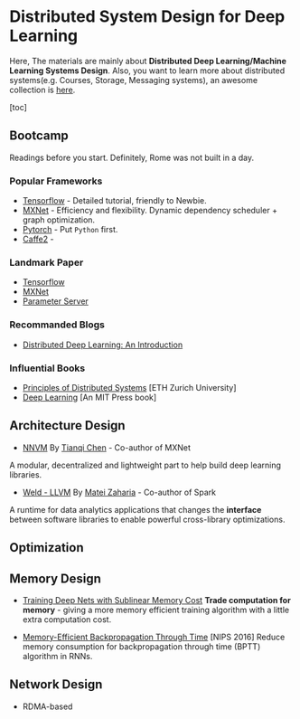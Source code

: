 # Distributed System Design for Deep Learning

Here, The materials are mainly about **Distributed Deep Learning/Machine Learning Systems Design**. Also, you want to learn more about distributed systems(e.g. Courses, Storage, Messaging systems), an awesome collection is [here](https://github.com/theanalyst/awesome-distributed-systems).

[toc]

## Bootcamp
Readings before you start. Definitely, Rome was not built in a day. 

### Popular Frameworks
* [Tensorflow](https://www.tensorflow.org) - Detailed tutorial, friendly to Newbie.
* [MXNet](https://github.com/dmlc/mxnet) - Efficiency and flexibility. Dynamic dependency scheduler + graph optimization.
* [Pytorch](http://pytorch.org) - Put `Python` first.
* [Caffe2](https://github.com/caffe2/caffe2) - 

### Landmark Paper
* [Tensorflow](https://arxiv.org/abs/1603.04467)
* [MXNet](https://arxiv.org/abs/1512.01274)
* [Parameter Server](https://www.usenix.org/system/files/conference/osdi14/osdi14-paper-li_mu.pdf)

### Recommanded Blogs
* [Distributed Deep Learning: An Introduction](http://engineering.skymind.io/distributed-deep-learning-part-1-an-introduction-to-distributed-training-of-neural-networks)

### Influential Books
* [Principles of Distributed Systems](http://dcg.ethz.ch/lectures/podc_allstars/lecture/podc.pdf) [ETH Zurich University]
* [Deep Learning](http://www.deeplearningbook.org) [An MIT Press book]


## Architecture Design

* [NNVM](https://github.com/dmlc/nnvm) By [Tianqi Chen](http://homes.cs.washington.edu/~tqchen/) - Co-author of MXNet

A modular, decentralized and lightweight part to help build deep learning libraries.

* [Weld - LLVM](https://weld-project.github.io) By [Matei Zaharia](https://cs.stanford.edu/~matei/)  - Co-author of Spark

A runtime for data analytics applications that changes the **interface** between software libraries to enable powerful cross-library optimizations. 


## Optimization

## Memory Design
* [Training Deep Nets with Sublinear Memory Cost](https://arxiv.org/abs/1604.06174) **Trade computation for memory** - giving a more memory efficient training algorithm with a little extra computation cost.
 
* [Memory-Efficient Backpropagation Through Time](http://papers.nips.cc/paper/6221-memory-efficient-backpropagation-through-time) [NIPS 2016] Reduce memory consumption for backpropagation through time (BPTT) algorithm in RNNs.

## Network Design
* RDMA-based 

